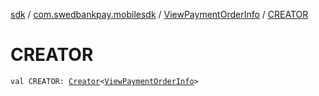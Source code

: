 [sdk](../../index.md) / [com.swedbankpay.mobilesdk](../index.md) / [ViewPaymentOrderInfo](index.md) / [CREATOR](./-c-r-e-a-t-o-r.md)

# CREATOR

`val CREATOR: `[`Creator`](https://developer.android.com/reference/android/os/Parcelable/Creator.html)`<`[`ViewPaymentOrderInfo`](index.md)`>`